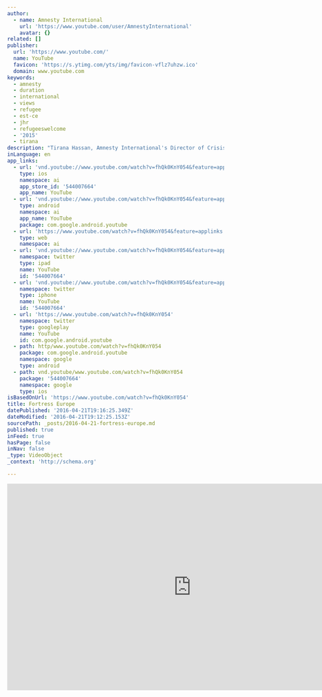 ```yaml
---
author:
  - name: Amnesty International
    url: 'https://www.youtube.com/user/AmnestyInternational'
    avatar: {}
related: []
publisher:
  url: 'https://www.youtube.com/'
  name: YouTube
  favicon: 'https://s.ytimg.com/yts/img/favicon-vflz7uhzw.ico'
  domain: www.youtube.com
keywords:
  - amnesty
  - duration
  - international
  - views
  - refugee
  - est-ce
  - jhr
  - refugeeswelcome
  - '2015'
  - tirana
description: "Tirana Hassan, Amnesty International's Director of Crisis Research, tells the story of abuses committed against a group of refugees in just one day on the Hu..."
inLanguage: en
app_links:
  - url: 'vnd.youtube://www.youtube.com/watch?v=fhQk0KnY054&feature=applinks'
    type: ios
    namespace: ai
    app_store_id: '544007664'
    app_name: YouTube
  - url: 'vnd.youtube://www.youtube.com/watch?v=fhQk0KnY054&feature=applinks'
    type: android
    namespace: ai
    app_name: YouTube
    package: com.google.android.youtube
  - url: 'https://www.youtube.com/watch?v=fhQk0KnY054&feature=applinks'
    type: web
    namespace: ai
  - url: 'vnd.youtube://www.youtube.com/watch?v=fhQk0KnY054&feature=applinks'
    namespace: twitter
    type: ipad
    name: YouTube
    id: '544007664'
  - url: 'vnd.youtube://www.youtube.com/watch?v=fhQk0KnY054&feature=applinks'
    namespace: twitter
    type: iphone
    name: YouTube
    id: '544007664'
  - url: 'https://www.youtube.com/watch?v=fhQk0KnY054'
    namespace: twitter
    type: googleplay
    name: YouTube
    id: com.google.android.youtube
  - path: http/www.youtube.com/watch?v=fhQk0KnY054
    package: com.google.android.youtube
    namespace: google
    type: android
  - path: vnd.youtube/www.youtube.com/watch?v=fhQk0KnY054
    package: '544007664'
    namespace: google
    type: ios
isBasedOnUrl: 'https://www.youtube.com/watch?v=fhQk0KnY054'
title: Fortress Europe
datePublished: '2016-04-21T19:16:25.349Z'
dateModified: '2016-04-21T19:12:25.153Z'
sourcePath: _posts/2016-04-21-fortress-europe.md
published: true
inFeed: true
hasPage: false
inNav: false
_type: VideoObject
_context: 'http://schema.org'

---
```

<iframe src="https://cdn.embedly.com/widgets/media.html?src=https%3A%2F%2Fwww.youtube.com%2Fembed%2FfhQk0KnY054%3Ffeature%3Doembed&amp;url=https%3A%2F%2Fwww.youtube.com%2Fwatch%3Fv%3DfhQk0KnY054&amp;image=https%3A%2F%2Fi.ytimg.com%2Fvi%2FfhQk0KnY054%2Fhqdefault.jpg&amp;key=b7d04c9b404c499eba89ee7072e1c4f7&amp;type=text%2Fhtml&amp;schema=youtube" width="854" height="480" scrolling="no" frameborder="0" allowfullscreen="" style=""></iframe>